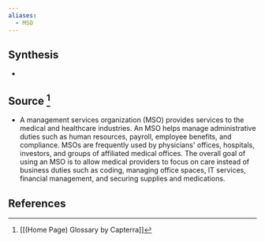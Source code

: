 ```yaml
---
aliases:
  - MSO
---
```

## Synthesis
- 
## Source [^1]
- A management services organization (MSO) provides services to the medical and healthcare industries. An MSO helps manage administrative duties such as human resources, payroll, employee benefits, and compliance. MSOs are frequently used by physicians' offices, hospitals, investors, and groups of affiliated medical offices. The overall goal of using an MSO is to allow medical providers to focus on care instead of business duties such as coding, managing office spaces, IT services, financial management, and securing supplies and medications.
## References

[^1]: [[(Home Page) Glossary by Capterra]]